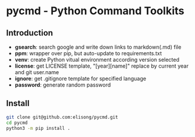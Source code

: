 # pycmd - Python Command Toolkits

## Introduction

- **gsearch**: search google and write down links to markdown(.md) file
- **ppm**: wrapper over pip, but auto-update to requirements.txt
- **venv**: create Python vitual environment according version selected
- **license**: get LICENSE template, "[year][name]" replace by current year and git user.name
- **ignore**: get .gitignore template for specified language
- **password**: generate random password

## Install

```sh
git clone git@github.com:elisong/pycmd.git
cd pycmd
python3 -m pip install .
```
